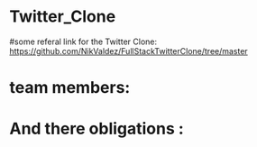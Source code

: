 # Twitter_Clone
#some referal link for the Twitter Clone: https://github.com/NikValdez/FullStackTwitterClone/tree/master
# team members: 
# And there obligations : 
